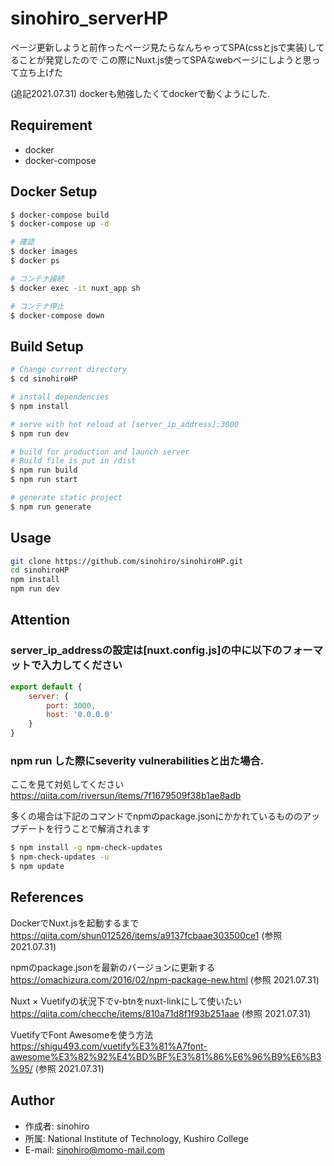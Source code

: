 # sinohiro_serverHP

ページ更新しようと前作ったページ見たらなんちゃってSPA(cssとjsで実装)してることが発覚したので
この際にNuxt.js使ってSPAなwebページにしようと思って立ち上げた

(追記2021.07.31) dockerも勉強したくてdockerで動くようにした.

## Requirement
 
* docker
* docker-compose

## Docker Setup
```bash
$ docker-compose build
$ docker-compose up -d

# 確認
$ docker images
$ docker ps

# コンテナ接続
$ docker exec -it nuxt_app sh

# コンテナ停止
$ docker-compose down
```

## Build Setup

```bash
# Change current directory
$ cd sinohiroHP

# install dependencies
$ npm install

# serve with hot reload at [server_ip_address]:3000
$ npm run dev

# build for production and launch server
# Build file is put in /dist
$ npm run build
$ npm run start

# generate static project
$ npm run generate
```
## Usage

```bash
git clone https://github.com/sinohiro/sinohiroHP.git
cd sinohiroHP
npm install
npm run dev
```
## Attention
 
### server_ip_addressの設定は[nuxt.config.js]の中に以下のフォーマットで入力してください

```js
export default {
	server: {
		port: 3000,
		host: '0.0.0.0'
    }
}
```

### npm run した際にseverity vulnerabilitiesと出た場合.
ここを見て対処してください
https://qiita.com/riversun/items/7f1679509f38b1ae8adb

多くの場合は下記のコマンドでnpmのpackage.jsonにかかれているもののアップデートを行うことで解消されます
```bash
$ npm install -g npm-check-updates
$ npm-check-updates -u
$ npm update
```

## References
DockerでNuxt.jsを起動するまで
https://qiita.com/shun012526/items/a9137fcbaae303500ce1 (参照 2021.07.31)

npmのpackage.jsonを最新のバージョンに更新する
https://omachizura.com/2016/02/npm-package-new.html (参照 2021.07.31)

Nuxt × Vuetifyの状況下でv-btnをnuxt-linkにして使いたい
https://qiita.com/checche/items/810a71d8f1f93b251aae (参照 2021.07.31)

VuetifyでFont Awesomeを使う方法
https://shigu493.com/vuetify%E3%81%A7font-awesome%E3%82%92%E4%BD%BF%E3%81%86%E6%96%B9%E6%B3%95/ (参照 2021.07.31)
## Author
 
* 作成者: sinohiro
* 所属: National Institute of Technology, Kushiro College
* E-mail: sinohiro@momo-mail.com
